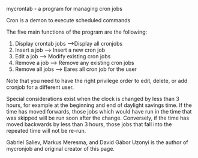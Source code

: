 mycrontab - a program for managing cron jobs 

Cron is a demon to execute scheduled commands

The five main functions of the program are the following:
 
 1. Display crontab jobs -->Display all cronjobs 
 2. Insert a job --> Insert a new cron job
 3. Edit a job --> Modify existing cron jobs
 4. Remove a job --> Remove any  existing cron jobs
 5. Remove all jobs --> Eares all cron job for the user

Note that you need to have the right privilege order to edit, delete, or add cronjob for a different user.

Special considerations exist when the clock is changed by less than 3 hours, for example at the beginning and end of daylight savings time.  If the time has moved  forwards,  those  jobs  which
would  have  run  in  the time that was skipped will be run soon after the change.  Conversely, if the time has moved backwards by less than 3 hours, those jobs that fall into the repeated time
will not be re-run.

Gabriel Saliev,  Markus Meresma, and David Gábor Uzonyi is the author of mycronjob and original creator of this page.

